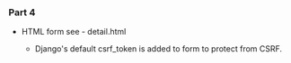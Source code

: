 ### Part 4

- HTML form
  see - detail.html

  - Django's default csrf_token is added to form to protect from CSRF.
  
